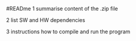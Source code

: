 #READme
1 summarise content of the .zip file

2 list SW and HW dependencies

3 instructions how to compile and run the program

